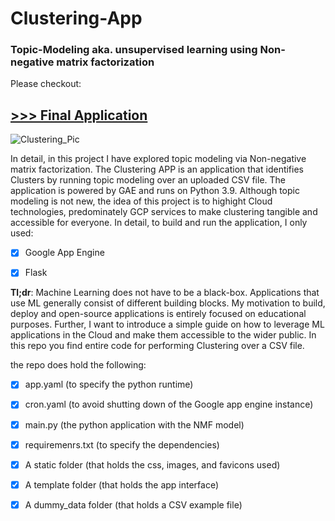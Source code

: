 # Clustering-App
### Topic-Modeling aka. unsupervised learning using Non-negative matrix factorization

Please checkout:

## [>>> Final Application](https://ml-clustering.ew.r.appspot.com// "Clustering APP")


![Clustering_Pic](https://github.com/cassini-chris/Clustering-App/blob/main/_GITHUB/readme/images/Clustering_app2.jpg?raw=true)

In detail, in this project I have explored topic modeling via Non-negative matrix factorization. The Clustering APP is an application that identifies Clusters by running topic modeling over an uploaded CSV file. The application is powered by GAE and runs on Python 3.9. Although topic modeling is not new, the idea of this project is to highight Cloud technologies, predominately GCP services to make clustering tangible and accessible for everyone. In detail, to build and run the application, I only used:
- [x] Google App Engine
- [x] Flask


__Tl;dr__: Machine Learning does not have to be a black-box. Applications that use ML generally consist of different building blocks. My motivation to build, deploy and open-source applications is entirely focused on educational purposes. Further, I want to introduce a simple guide on how to leverage ML applications in the Cloud and make them accessible to the wider public. In this repo you find entire code for performing Clustering over a CSV file.

the repo does hold the following:
- [x] app.yaml (to specify the python runtime)
- [x] cron.yaml (to avoid shutting down of the Google app engine instance)
- [x] main.py (the python application with the NMF model)
- [x] requiremenrs.txt (to specify the dependencies)
- [x] A static folder (that holds the css, images, and favicons used)
- [X] A template folder (that holds the app interface)
- [X] A dummy_data folder (that holds a CSV example file)


